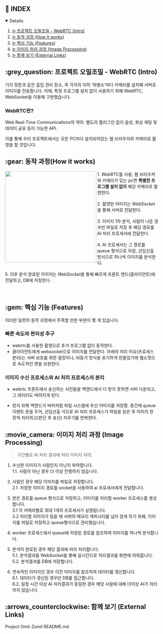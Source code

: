 ## :pencil: INDEX
<details open="open">
<ol>
<li><a href="#intro"> ᐅ  프로젝트 오밀조밀 - WebRTC (Intro)</a></li>
<li><a href="#mechanism"> ᐅ  동작 과정 (How it works)</a></li>
<li><a href="#features"> ᐅ  핵심 기능 (Features)</a></li>
<li><a href="#image-processing"> ᐅ  이미지 처리 과정 (Image Processing)</a></li>
<li><a href="#links"> ᐅ  함께 보기 (External Links)</a></li>
</ol>
</details>

<h2 id="intro"> :grey_question: 프로젝트 오밀조밀 - WebRTC (Intro)</h2>
기지 정문과 같은 출입 관리 장소, 즉 각각의 이하 ‘위병소’마다 카메라를 설치해 서버로 이미지를 전송합니다. 이때, 특정 프로그램 설치 없이 사용하기 위해 WebRTC, WebSocket을 이용해 구현했습니다.

### WebRTC란?
Web Real-Time Communications의 약어. 별도의 플러그인 없이 음성, 화상 채팅 및 데이터 공유 등이 가능한 API.

이를 통해 우리 프로젝트에서는 모든 PC마다 설치되어있는 웹 브라우저와 카메라로 촬영을 할 것입니다.

  
<h2 id="mechanism"> :gear: 동작 과정(How it works)</h2>
<img src="https://user-images.githubusercontent.com/59905641/198444532-6a9e04ca-22d7-4344-93df-5f3118bef4c1.png" align="left" width="300px" height="300px"/>
1. <i>WebRTC</i>를 사용, 웹 브라우저와 카메라가 있는 pc면 <b>특별한 프로그램 설치 없이</b> 해당 카메라로 촬영한다.<br></br>
2. 촬영한 이미지는 <i>WebSocket</i>을 통해 서버로 전달한다.<br><br/>
3. 이미지 1차 분석, 사람이 나온 경우만 파일로 저장 후 해당 경로를 AI 처리 프로세서에 전달한다.<br></br>
4. AI 프로세서는 그 경로를 queue 형식으로 저장, 선입선출 방식으로 하나씩 이미지를 분석한다.<br><br/>
5. 이후 분석 완료된 이미지는 <i>WebSocket</i>을 통해 빠르게 프론트 엔드(클라이언트)에 전달하고, DB에 저장한다.<br></br>

<br clear="left"/>

  
<h2 id="features"> :gem: 핵심 기능 (Features)</h2>

이러한 일련의 동작 과정에서 주목할 만한 부분이 몇 개 있습니다.

### 빠른 속도와 편의성 추구

- webrtc를 사용한 촬영으로 추가 프로그램 없이 동작한다.
- 클라이언트에게 websocket으로 이미지를 전달한다. 아래의 처리 이슈(프로세스 분리)는 서버 보호를 위한 결정이나, 비동기 방식을 포기하게 만들었기에 웹소켓으로 속도적인 면을 보완한다.

 
### 이미지 수신 프로세스와 AI 처리 프로세스의 분리

- webrtc 프론트에서 송신하는 사진들을 백엔드에서 다 받지 못하면 서버 다운되고, 그 데이터도 버려지게 된다.

 - 방지 위해 백엔드가 버퍼처럼 파일 시스템에 우선 이미지를 저장함. 중간에 queue 이벤트 문을 두어, 선입선출 식으로 AI 처리 프로세스가 파일을 읽은 후 이미지 한 장씩 처리하고(판단 후 송신) 지우기를 반복한다.

  
<h2 id="image-processing"> :movie_camera: 이미지 처리 과정 (Image Processing)</h2>

>구간별로 AI 처리 결과에 따라 이미지 처리.
  

1. 수신한 이미지가 사람인지 아닌지 파악합니다.  
   1.1. 사람이 아닌 경우 더 이상 진행하지 않습니다.


2. 사람인 경우 해당 이미지를 파일로 저장합니다.  
   2.1. 저장한 이미지 경로를 socket을 사용하여 ai 프로세서에게 전달합니다.
  
  
3. 받은 경로를 queue 형식으로 저장하고, 이미지를 처리할 worker 프로세스를 생성합니다.  
   3.1 각 카메라별로 최대 1개의 프로세서가 실행됩니다.  
   3.2 처리할 이미지가 많을 때 서버의 메모리 캐퍼시티를 넘지 않게 하기 위해, 이미지를 파일로 저장하고 queue형식으로 관리했습니다.
  

4. worker 프로세스에서 queue에 저장된 경로를 참조하여 이미지를 하나씩 분석합니다.


5. 분석이 완료된 경우 해당 결과에 따라 처리합니다.  
   5.1. 분석결과를 WebSocket을 통해 실시간으로 처리결과를 화면에 띄워줍니다.  
   5.2. 분석결과를 DB에 저장합니다.


6. 연속적인 이미지인 경우 이전 이미지를 참조하여 데이터를 갱신합니다.  
   6.1. 데이터가 갱신된 경우만 DB를 접근합니다.  
   6.2. 일정 시간 이상 AI 처리결과가 동일한 경우 해당 사람에 대해 더이상 AI가 처리하지 않습니다.

<h2 id="links"> :arrows_counterclockwise: 함께 보기 (External Links)</h2>
<a href="https://github.com/osamhack2022-v2/WEB_CLOUD_OmilZomil_NAVYeffect/blob/main/README.md"<Main README.md></a>

Project Omil-Zomil README.md

